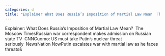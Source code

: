 ```yaml
---
categories: d
title: "Explainer What Does Russia’s Imposition of Martial Law Mean  The Moscow Times"
---
```

Explainer: What Does Russia’s Imposition of Martial Law Mean?&nbsp;&nbsp;The Moscow TimesRussian war correspondent makes admission on Russian state TV&nbsp;&nbsp;CNNCuomo: US must take Putin’s nuclear threat seriously&nbsp;&nbsp;NewsNation NowPutin escalates war with martial law as he faces threats&